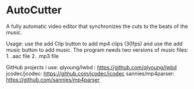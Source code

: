 # AutoCutter
A fully automatic video editor that synchronizes the cuts to the beats of the music.

Usage:
use the add Clip button to add mp4 clips (30fps) and use the add music button to add music.
The program needs two versions of music files: 1. .aac file
                                               2. .mp3 file
                                               

GitHub projects i use:
qlyoung/lwbd : https://github.com/qlyoung/lwbd
jcodec/jcodec: https://github.com/jcodec/jcodec
sannies/mp4parser: https://github.com/sannies/mp4parser

